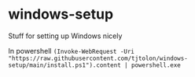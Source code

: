 # windows-setup
Stuff for setting up Windows nicely

In powershell
`(Invoke-WebRequest -Uri "https://raw.githubusercontent.com/tjtolon/windows-setup/main/install.ps1").content | powershell.exe`

